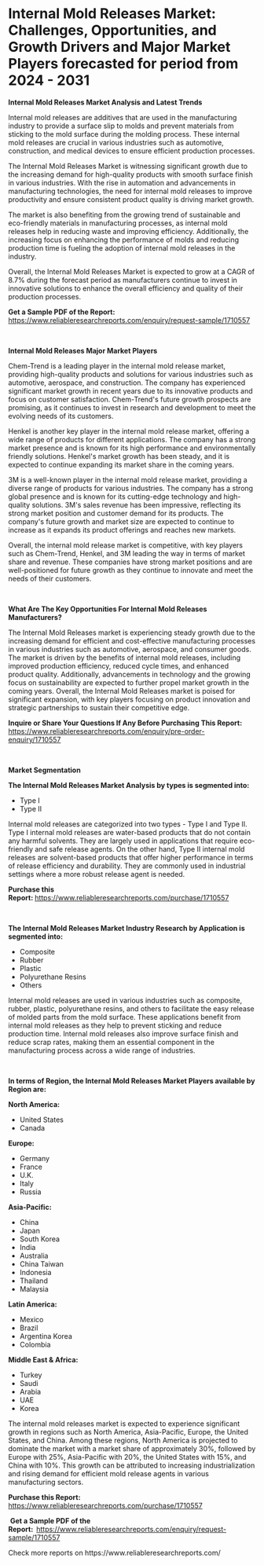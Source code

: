 <p><h1>Internal Mold Releases Market: Challenges, Opportunities, and Growth Drivers and Major Market Players forecasted for period from 2024 - 2031</h1></p><p><strong>Internal Mold Releases Market Analysis and Latest Trends</strong></p>
<p><p>Internal mold releases are additives that are used in the manufacturing industry to provide a surface slip to molds and prevent materials from sticking to the mold surface during the molding process. These internal mold releases are crucial in various industries such as automotive, construction, and medical devices to ensure efficient production processes.</p><p>The Internal Mold Releases Market is witnessing significant growth due to the increasing demand for high-quality products with smooth surface finish in various industries. With the rise in automation and advancements in manufacturing technologies, the need for internal mold releases to improve productivity and ensure consistent product quality is driving market growth.</p><p>The market is also benefiting from the growing trend of sustainable and eco-friendly materials in manufacturing processes, as internal mold releases help in reducing waste and improving efficiency. Additionally, the increasing focus on enhancing the performance of molds and reducing production time is fueling the adoption of internal mold releases in the industry.</p><p>Overall, the Internal Mold Releases Market is expected to grow at a CAGR of 8.7% during the forecast period as manufacturers continue to invest in innovative solutions to enhance the overall efficiency and quality of their production processes.</p></p>
<p><strong>Get a Sample PDF of the Report:&nbsp;</strong> <a href="https://www.reliableresearchreports.com/enquiry/request-sample/1710557">https://www.reliableresearchreports.com/enquiry/request-sample/1710557</a></p>
<p>&nbsp;</p>
<p><strong>Internal Mold Releases Major Market Players</strong></p>
<p><p>Chem-Trend is a leading player in the internal mold release market, providing high-quality products and solutions for various industries such as automotive, aerospace, and construction. The company has experienced significant market growth in recent years due to its innovative products and focus on customer satisfaction. Chem-Trend's future growth prospects are promising, as it continues to invest in research and development to meet the evolving needs of its customers.</p><p>Henkel is another key player in the internal mold release market, offering a wide range of products for different applications. The company has a strong market presence and is known for its high performance and environmentally friendly solutions. Henkel's market growth has been steady, and it is expected to continue expanding its market share in the coming years.</p><p>3M is a well-known player in the internal mold release market, providing a diverse range of products for various industries. The company has a strong global presence and is known for its cutting-edge technology and high-quality solutions. 3M's sales revenue has been impressive, reflecting its strong market position and customer demand for its products. The company's future growth and market size are expected to continue to increase as it expands its product offerings and reaches new markets.</p><p>Overall, the internal mold release market is competitive, with key players such as Chem-Trend, Henkel, and 3M leading the way in terms of market share and revenue. These companies have strong market positions and are well-positioned for future growth as they continue to innovate and meet the needs of their customers.</p></p>
<p>&nbsp;</p>
<p><strong>What Are The Key Opportunities For Internal Mold Releases Manufacturers?</strong></p>
<p><p>The Internal Mold Releases market is experiencing steady growth due to the increasing demand for efficient and cost-effective manufacturing processes in various industries such as automotive, aerospace, and consumer goods. The market is driven by the benefits of internal mold releases, including improved production efficiency, reduced cycle times, and enhanced product quality. Additionally, advancements in technology and the growing focus on sustainability are expected to further propel market growth in the coming years. Overall, the Internal Mold Releases market is poised for significant expansion, with key players focusing on product innovation and strategic partnerships to sustain their competitive edge.</p></p>
<p><strong>Inquire or Share Your Questions If Any Before Purchasing This Report:</strong> <a href="https://www.reliableresearchreports.com/enquiry/pre-order-enquiry/1710557">https://www.reliableresearchreports.com/enquiry/pre-order-enquiry/1710557</a></p>
<p>&nbsp;</p>
<p><strong>Market Segmentation</strong></p>
<p><strong>The Internal Mold Releases Market Analysis by types is segmented into:</strong></p>
<p><ul><li>Type I</li><li>Type II</li></ul></p>
<p><p>Internal mold releases are categorized into two types - Type I and Type II. Type I internal mold releases are water-based products that do not contain any harmful solvents. They are largely used in applications that require eco-friendly and safe release agents. On the other hand, Type II internal mold releases are solvent-based products that offer higher performance in terms of release efficiency and durability. They are commonly used in industrial settings where a more robust release agent is needed.</p></p>
<p><strong>Purchase this Report:&nbsp;</strong><a href="https://www.reliableresearchreports.com/purchase/1710557">https://www.reliableresearchreports.com/purchase/1710557</a></p>
<p>&nbsp;</p>
<p><strong>The Internal Mold Releases Market Industry Research by Application is segmented into:</strong></p>
<p><ul><li>Composite</li><li>Rubber</li><li>Plastic</li><li>Polyurethane Resins</li><li>Others</li></ul></p>
<p><p>Internal mold releases are used in various industries such as composite, rubber, plastic, polyurethane resins, and others to facilitate the easy release of molded parts from the mold surface. These applications benefit from internal mold releases as they help to prevent sticking and reduce production time. Internal mold releases also improve surface finish and reduce scrap rates, making them an essential component in the manufacturing process across a wide range of industries.</p></p>
<p>&nbsp;</p>
<p><strong>In terms of Region, the Internal Mold Releases Market Players available by Region are:</strong></p>
<p>
    <p> <strong> North America: </strong>
        <ul>
            <li>United States</li>
            <li>Canada</li>
        </ul>
        </p> 
    <p> <strong> Europe: </strong>
        <ul>
            <li>Germany</li>
            <li>France</li>
            <li>U.K.</li>
            <li>Italy</li>
            <li>Russia</li>
        </ul>
        </p> 
    <p> <strong> Asia-Pacific: </strong>
        <ul>
            <li>China</li>
            <li>Japan</li>
            <li>South Korea</li>
            <li>India</li>
            <li>Australia</li>
            <li>China Taiwan</li>
            <li>Indonesia</li>
            <li>Thailand</li>
            <li>Malaysia</li>
        </ul>
        </p> 
    <p> <strong> Latin America: </strong>
        <ul>
            <li>Mexico</li>
            <li>Brazil</li>
            <li>Argentina Korea</li>
            <li>Colombia</li>
        </ul>
        </p> 
    <p> <strong> Middle East & Africa: </strong>
        <ul>
            <li>Turkey</li>
            <li>Saudi</li>
            <li>Arabia</li>
            <li>UAE</li>
            <li>Korea</li>
        </ul>
    </p>
    </p>
<p><p>The internal mold releases market is expected to experience significant growth in regions such as North America, Asia-Pacific, Europe, the United States, and China. Among these regions, North America is projected to dominate the market with a market share of approximately 30%, followed by Europe with 25%, Asia-Pacific with 20%, the United States with 15%, and China with 10%. This growth can be attributed to increasing industrialization and rising demand for efficient mold release agents in various manufacturing sectors.</p></p>
<p><strong>Purchase this Report: </strong><a href="https://www.reliableresearchreports.com/purchase/1710557">https://www.reliableresearchreports.com/purchase/1710557</a></p>
<p>&nbsp;<strong>Get a Sample PDF of the Report:&nbsp;&nbsp;</strong><a href="https://www.reliableresearchreports.com/enquiry/request-sample/1710557">https://www.reliableresearchreports.com/enquiry/request-sample/1710557</a></p>
<p><strong></strong></p>
<p>Check more reports on https://www.reliableresearchreports.com/</p>